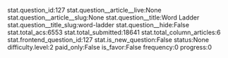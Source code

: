 stat.question_id:127
stat.question__article__live:None
stat.question__article__slug:None
stat.question__title:Word Ladder
stat.question__title_slug:word-ladder
stat.question__hide:False
stat.total_acs:6553
stat.total_submitted:18641
stat.total_column_articles:6
stat.frontend_question_id:127
stat.is_new_question:False
status:None
difficulty.level:2
paid_only:False
is_favor:False
frequency:0
progress:0
